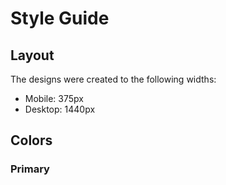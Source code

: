 # Style Guide

## Layout

The designs were created to the following widths:

- Mobile: 375px
- Desktop: 1440px

## Colors

### Primary
